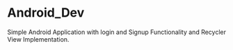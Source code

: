 # Android_Dev
Simple Android Application with login and Signup Functionality and Recycler View Implementation.